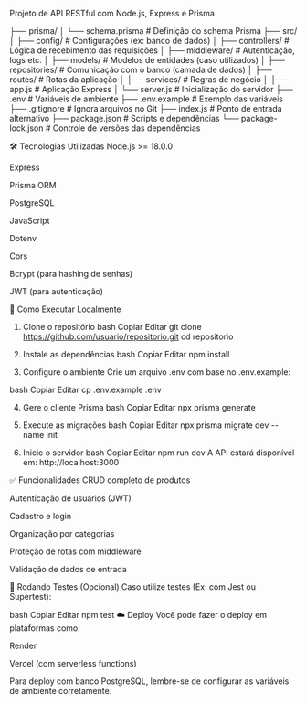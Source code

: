 Projeto de API RESTful com Node.js, Express e Prisma


├── prisma/
│   └── schema.prisma           # Definição do schema Prisma
├── src/
│   ├── config/                 # Configurações (ex: banco de dados)
│   ├── controllers/            # Lógica de recebimento das requisições
│   ├── middleware/             # Autenticação, logs etc.
│   ├── models/                 # Modelos de entidades (caso utilizados)
│   ├── repositories/           # Comunicação com o banco (camada de dados)
│   ├── routes/                 # Rotas da aplicação
│   ├── services/               # Regras de negócio
│   ├── app.js                  # Aplicação Express
│   └── server.js               # Inicialização do servidor
├── .env                        # Variáveis de ambiente
├── .env.example                # Exemplo das variáveis
├── .gitignore                  # Ignora arquivos no Git
├── index.js                    # Ponto de entrada alternativo
├── package.json                # Scripts e dependências
└── package-lock.json           # Controle de versões das dependências


🛠️ Tecnologias Utilizadas
Node.js >= 18.0.0

Express

Prisma ORM

PostgreSQL

JavaScript

Dotenv

Cors

Bcrypt (para hashing de senhas)

JWT (para autenticação)

🚀 Como Executar Localmente
1. Clone o repositório
bash
Copiar
Editar
git clone https://github.com/usuario/repositorio.git
cd repositorio
2. Instale as dependências
bash
Copiar
Editar
npm install

3. Configure o ambiente
Crie um arquivo .env com base no .env.example:

bash
Copiar
Editar
cp .env.example .env

4. Gere o cliente Prisma
bash
Copiar
Editar
npx prisma generate

5. Execute as migrações
bash
Copiar
Editar
npx prisma migrate dev --name init

6. Inicie o servidor
bash
Copiar
Editar
npm run dev
A API estará disponível em: http://localhost:3000

✅ Funcionalidades
 CRUD completo de produtos

 Autenticação de usuários (JWT)

 Cadastro e login

 Organização por categorias

 Proteção de rotas com middleware

 Validação de dados de entrada

🧪 Rodando Testes (Opcional)
Caso utilize testes (Ex: com Jest ou Supertest):

bash
Copiar
Editar
npm test
☁️ Deploy
Você pode fazer o deploy em plataformas como:

Render

Vercel (com serverless functions)


Para deploy com banco PostgreSQL, lembre-se de configurar as variáveis de ambiente corretamente.
